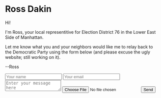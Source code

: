 # Ross Dakin

Hi!

I'm Ross, your local representitive for Election District 76 in the Lower East Side of Manhattan.

Let me know what you and your neighbors would like me to relay back to the Democratic Party using the form below (and please excuse the ugly website; still working on it).

--Ross

<form action="https://mailthis.to/RossDakinNYC"
    method="POST" encType="multipart/form-data">
    <input type="text" name="name" placeholder="Your name">
    <input type="email" name="_replyto" placeholder="Your email">
    <textarea name="message" placeholder="Enter your message here"></textarea>
    <input type="file" name="file" placeholder="Attachments (optional)">
    <input type="hidden" name="_subject" value="Contact form submitted">
    <input type="hidden" name="_after" value="https://dakin.nyc/">
    <input type="hidden" name="_honeypot" value="">
    <input type="hidden" name="_confirmation" value="">
    <input type="submit" value="Send">
</form>
